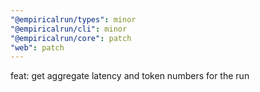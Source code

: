 ```yaml
---
"@empiricalrun/types": minor
"@empiricalrun/cli": minor
"@empiricalrun/core": patch
"web": patch
---
```


feat: get aggregate latency and token numbers for the run
